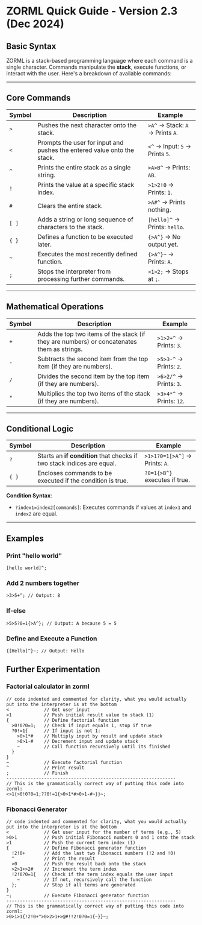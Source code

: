 # ZORML Quick Guide - Version 2.3 (Dec 2024)

## Basic Syntax
ZORML is a stack-based programming language where each command is a single character. Commands manipulate the **stack**, execute functions, or interact with the user. Here's a breakdown of available commands:

---

## Core Commands

| Symbol  | Description                                                                                   | Example                      |
|---------|-----------------------------------------------------------------------------------------------|------------------------------|
| `>`     | Pushes the next character onto the stack.                                                     | `>A^` → Stack: `A` → Prints `A`.      |
| `<`     | Prompts the user for input and pushes the entered value onto the stack.                       | `<^` → Input: `5` → Prints `5`.      |
| `^`     | Prints the entire stack as a single string.                                                   | `>A>B^` → Prints: `AB`.      |
| `!`     | Prints the value at a specific stack index.                                                   | `>1>2!0` → Prints: `1`.      |
| `#`     | Clears the entire stack.                                                                      | `>A#^` → Prints nothing.     |
| `[ ]`   | Adds a string or long sequence of characters to the stack.                                    | `[hello]^` → Prints: `hello`.|
| `{ }`   | Defines a function to be executed later.                                                      | `{>A^}` → No output yet.     |
| `~`     | Executes the most recently defined function.                                                  | `{>A^}~` → Prints: `A`.      |
| `;`     | Stops the interpreter from processing further commands.                                       | `>1>2;` → Stops at `;`.      |

---

## Mathematical Operations

| Symbol  | Description                                                                                   | Example                      |
|---------|-----------------------------------------------------------------------------------------------|------------------------------|
| `+`     | Adds the top two items of the stack (if they are numbers) or concatenates them as strings.    | `>1>2+^` → Prints: `3`.      |
| `-`     | Subtracts the second item from the top item (if they are numbers).                            | `>5>3-^` → Prints: `2`.      |
| `/`     | Divides the second item by the top item (if they are numbers).                                | `>6>2/^` → Prints: `3`.      |
| `*`     | Multiplies the top two items of the stack (if they are numbers).                              | `>3>4*^` → Prints: `12`.     |

---

## Conditional Logic

| Symbol  | Description                                                                                   | Example                      |
|---------|-----------------------------------------------------------------------------------------------|------------------------------|
| `?`     | Starts an **if condition** that checks if two stack indices are equal.                        | `>1>1?0=1[>A^]` → Prints: `A`.      |
| `{ }`   | Encloses commands to be executed if the condition is true.                                    | `?0=1{>B^}` executes if true.|

**Condition Syntax**:
- `?index1=index2[commands]`: Executes commands if values at `index1` and `index2` are equal.

---

## Examples

### Print "hello world"
```
[hello world]^;
```
### Add 2 numbers together
```
>3>5+^; // Output: 8
```
### If-else
```
>5>5?0=1{>A^}; // Output: A because 5 = 5
```
### Define and Execute a Function
```
{[Hello]^}~; // Output: Hello
```
## Further Experimentation

### Factorial calculator in zorml
```
// code indented and commented for clarity, what you would actually put into the interpreter is at the bottom
<             // Get user input
>1            // Push initial result value to stack (1)
{             // Define factorial function
  >0!0?0=1;   // Check if input equals 1, stop if true
  ?0!=1{      // If input is not 1:
    >0>1*#    // Multiply input by result and update stack
    >0>1-#    // Decrement input and update stack
    ~         // Call function recursively until its finished
  }
}
~             // Execute factorial function
^             // Print result
;             // Finish
---------------------------------------------------------------
// This is the grammatically correct way of putting this code into zorml:
<>1{>0!0?0=1;??0!=1{>0>1*#>0>1-#~}}~;
```
### Fibonacci Generator
```
// code indented and commented for clarity, what you would actually put into the interpreter is at the bottom
<             // Get user input for the number of terms (e.g., 5)
>0>1          // Push initial Fibonacci numbers 0 and 1 onto the stack
>1            // Push the current term index (1)
{             // Define Fibonacci generator function
  !2!0+       // Add the last two Fibonacci numbers (!2 and !0)
  ^           // Print the result
  >0          // Push the result back onto the stack
  >2>1+>2#    // Increment the term index
  !2!0?0=1{   // Check if the term index equals the user input
    ~         // If not, recursively call the function
  };          // Stop if all terms are generated
}
~;            // Execute Fibonacci generator function
---------------------------------------------------------------
// This is the grammatically correct way of putting this code into zorml:
>0>1>1{!2!0+^>0>2>1+>@#!!2!0?0=1{~}}~;
```
